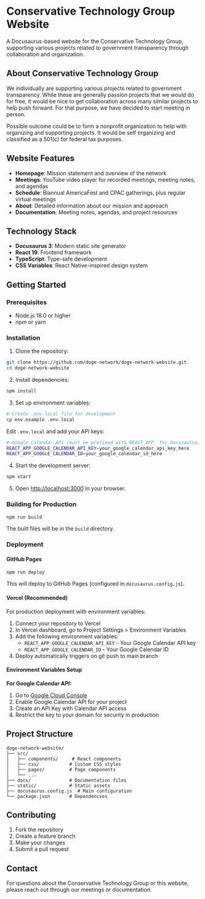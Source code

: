 # Conservative Technology Group Website

A Docusaurus-based website for the Conservative Technology Group, supporting various projects related to government transparency through collaboration and organization.

## About Conservative Technology Group

We individually are supporting various projects related to government transparency. While these are generally passion projects that we would do for free, it would be nice to get collaboration across many similar projects to help push forward. For that purpose, we have decided to start meeting in person.

Possible outcome could be to form a nonprofit organization to help with organizing and supporting projects. It would be self organizing and classified as a 501(c) for federal tax purposes.

## Website Features

- **Homepage**: Mission statement and overview of the network
- **Meetings**: YouTube video player for recorded meetings, meeting notes, and agendas
- **Schedule**: Biannual AmericaFest and CPAC gatherings, plus regular virtual meetings
- **About**: Detailed information about our mission and approach
- **Documentation**: Meeting notes, agendas, and project resources

## Technology Stack

- **Docusaurus 3**: Modern static site generator
- **React 19**: Frontend framework
- **TypeScript**: Type-safe development
- **CSS Variables**: React Native-inspired design system

## Getting Started

### Prerequisites

- Node.js 18.0 or higher
- npm or yarn

### Installation

1. Clone the repository:
```bash
git clone https://github.com/doge-network/doge-network-website.git
cd doge-network-website
```

2. Install dependencies:
```bash
npm install
```

3. Set up environment variables:
```bash
# Create .env.local file for development
cp env.example .env.local
```

Edit `.env.local` and add your API keys:
```bash
# Google Calendar API (must be prefixed with REACT_APP_ for Docusaurus)
REACT_APP_GOOGLE_CALENDAR_API_KEY=your_google_calendar_api_key_here
REACT_APP_GOOGLE_CALENDAR_ID=your_google_calendar_id_here

```

4. Start the development server:
```bash
npm start
```

5. Open [http://localhost:3000](http://localhost:3000) in your browser.

### Building for Production

```bash
npm run build
```

The built files will be in the `build` directory.

### Deployment

#### GitHub Pages
```bash
npm run deploy
```

This will deploy to GitHub Pages (configured in `docusaurus.config.js`).

#### Vercel (Recommended)
For production deployment with environment variables:

1. Connect your repository to Vercel
2. In Vercel dashboard, go to Project Settings > Environment Variables
3. Add the following environment variables:
   - `REACT_APP_GOOGLE_CALENDAR_API_KEY` - Your Google Calendar API key
   - `REACT_APP_GOOGLE_CALENDAR_ID` - Your Google Calendar ID
4. Deploy automatically triggers on git push to main branch

#### Environment Variables Setup

**For Google Calendar API:**
1. Go to [Google Cloud Console](https://console.cloud.google.com/)
2. Enable Google Calendar API for your project
3. Create an API Key with Calendar API access
4. Restrict the key to your domain for security in production

## Project Structure

```
doge-network-website/
├── src/
│   ├── components/     # React components
│   ├── css/           # Custom CSS styles
│   ├── pages/         # Page components
│   └── ...
├── docs/              # Documentation files
├── static/            # Static assets
├── docusaurus.config.js  # Main configuration
└── package.json       # Dependencies
```

## Contributing

1. Fork the repository
2. Create a feature branch
3. Make your changes
4. Submit a pull request

## Contact

For questions about the Conservative Technology Group or this website, please reach out through our meetings or documentation.
